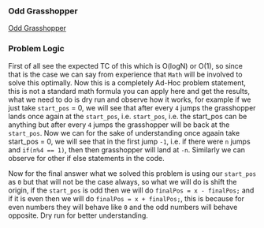 ### Odd Grasshopper
[Odd Grasshopper](https://codeforces.com/problemset/problem/1607/B)

### Problem Logic
First of all see the expected TC of this which is O(logN) or O(1), so since that is the case we can say from experience that `Math` will be involved to solve this optimally. Now this is a completely Ad-Hoc problem statement, this is not a standard math formula you can apply here and get the results, what we need to do is dry run and observe how it works, for example if we just take `start_pos` = 0, we will see that after every `4` jumps the grasshopper lands once again at the `start_pos`, i.e. `start_pos`, i.e. the start_pos can be anything but after every `4` jumps the grasshopper will be back at the `start_pos`. Now we can for the sake of understanding once agaain take start_pos = 0, we will see that in the first jump `-1`, i.e. if there were `n` jumps and `if(n%4 == 1)`, then then grasshopper will land at `-n`. Similarly we can observe for other if else statements in the code.

Now for the final answer what we solved this problem is using our `start_pos` as `0` but that will not be the case always, so what we will do is shift the origin, if the `start_pos` is odd then we will do `finalPos = x - finalPos;` and if it is even then we will do `finalPos = x + finalPos;`, this is because for even numbers they will behave like `0` and the odd numbers will behave opposite. Dry run for better understanding. 